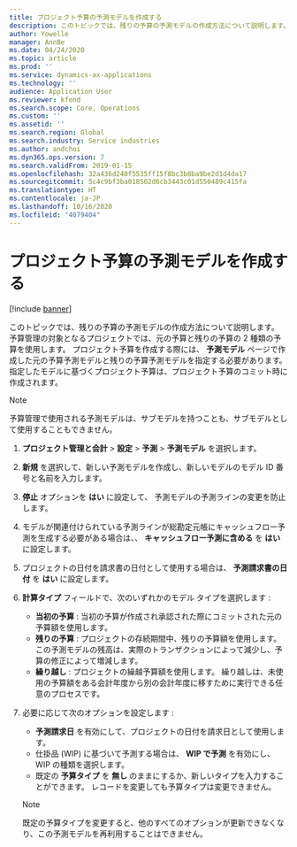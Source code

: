 ```yaml
---
title: プロジェクト予算の予測モデルを作成する
description: このトピックでは、残りの予算の予測モデルの作成方法について説明します。
author: Yowelle
manager: AnnBe
ms.date: 04/24/2020
ms.topic: article
ms.prod: ''
ms.service: dynamics-ax-applications
ms.technology: ''
audience: Application User
ms.reviewer: kfend
ms.search.scope: Core, Operations
ms.custom: ''
ms.assetid: ''
ms.search.region: Global
ms.search.industry: Service industries
ms.author: andchoi
ms.dyn365.ops.version: 7
ms.search.validFrom: 2019-01-15
ms.openlocfilehash: 32a436d240f5535ff15f8bc3b8ba9be2d1d4da17
ms.sourcegitcommit: 5c4c9bf3ba018562d6cb3443c01d550489c415fa
ms.translationtype: HT
ms.contentlocale: ja-JP
ms.lasthandoff: 10/16/2020
ms.locfileid: "4079404"
---
```

# <a name="create-forecast-models-for-project-budgets"></a>プロジェクト予算の予測モデルを作成する 

[!include [banner](../includes/banner.md)]

このトピックでは、残りの予算の予測モデルの作成方法について説明します。 予算管理の対象となるプロジェクトでは、元の予算と残りの予算の 2 種類の予算を使用します。 プロジェクト予算を作成する際には、 **予測モデル** ページで作成した元の予算予測モデルと残りの予算予測モデルを指定する必要があります。 指定したモデルに基づくプロジェクト予算は、プロジェクト予算のコミット時に作成されます。

> [!NOTE]
> 予算管理で使用される予測モデルは、サブモデルを持つことも、サブモデルとして使用することもできません。

1. **プロジェクト管理と会計** > **設定** > **予測**  > **予測モデル** を選択します。
2. **新規** を選択して、新しい予測モデルを作成し、新しいモデルのモデル ID 番号と名前を入力します。 
3. **停止** オプションを **はい** に設定して、 予測モデルの予測ラインの変更を防止します。 
4. モデルが関連付けられている予測ラインが総勘定元帳にキャッシュフロー予測を生成する必要がある場合は、、 **キャッシュフロー予測に含める** を **はい** に設定します。 
5. プロジェクトの日付を請求書の日付として使用する場合は、 **予測請求書の日付** を **はい** に設定します。 
6. **計算タイプ** フィールドで、次のいずれかのモデル タイプを選択します :

   - **当初の予算** : 当初の予算が作成され承認された際にコミットされた元の予算額を使用します。
   - **残りの予算** : プロジェクトの存続期間中、残りの予算額を使用します。 この予測モデルの残高は、実際のトランザクションによって減少し、予算の修正によって増減します。
   - **繰り越し** : プロジェクトの繰越予算額を使用します。 繰り越しは、未使用の予算額をある会計年度から別の会計年度に移すために実行できる任意のプロセスです。

7. 必要に応じて次のオプションを設定します :

   - **予測請求日** を有効にして、プロジェクトの日付を請求日として使用します。
   - 仕掛品 (WIP) に基づいて予測する場合は、 **WIP で予測** を有効にし、WIP の種類を選択します。 
   - 既定の **予算タイプ** を **無し** のままにするか、新しいタイプを入力することができます。 レコードを変更しても予算タイプは変更できません。     
    > [!NOTE]
    > 既定の予算タイプを変更すると、他のすべてのオプションが更新できなくなり、この予測モデルを再利用することはできません。 
   


 

